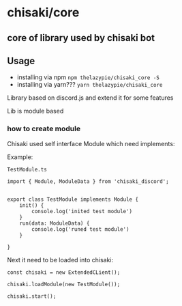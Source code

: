 # **chisaki/core**
## core of library used by chisaki bot

## Usage

* installing via npm `npm thelazypie/chisaki_core -S`
* installing via yarn??? `yarn thelazypie/chisaki_core`

 Library based on discord.js and extend it for some features

Lib is module based

### how to create module

Chisaki used self interface Module which need implements:

Example:

```TestModule.ts```
```
import { Module, ModuleData } from 'chisaki_discord';


export class TestModule implements Module {
    init() {
        console.log('inited test module')
    }
    run(data: ModuleData) {
        console.log('runed test module')
    }

}

```

Next it need to be loaded into chisaki:

```
const chisaki = new ExtendedCLient();

chisaki.loadModule(new TestModule());

chisaki.start();

```
